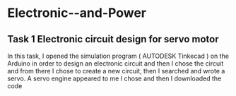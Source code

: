 # Electronic--and-Power
## Task 1 Electronic circuit design for servo motor


In this task, I opened the simulation program ( AUTODESK Tinkecad ) on the Arduino in order to design an electronic circuit and then I chose the circuit and from there I chose to create a new circuit, then I searched and wrote a servo. A servo engine appeared to me I chose and then I downloaded the code
